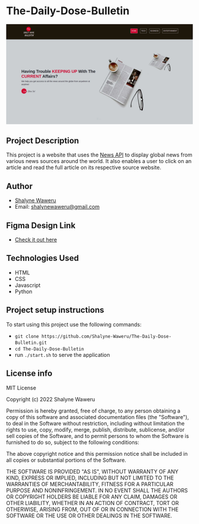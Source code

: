 # The-Daily-Dose-Bulletin
![](app/static/images/website-screenshot.png)

## Project Description
This project is a website that uses the [News API](https://newsapi.org/) to display global news from various news sources around the world. It also enables a user to click on an article and read the full article on its respective source website.

## Author
- [Shalyne Waweru](https://github.com/Shalyne-Waweru)
- Email: shalynewaweru@gmail.com

## Figma Design Link
- [Check it out here](https://www.figma.com/file/SFjRWlvftYcejRJBsSMEAl/Daily-Dose-Bulletin?node-id=0%3A1)

## Technologies Used
- HTML
- CSS
- Javascript
- Python

## Project setup instructions
To start using this project use the following commands:

- `git clone https://github.com/Shalyne-Waweru/The-Daily-Dose-Bulletin.git`
- `cd The-Daily-Dose-Bulletin`
- run `./start.sh` to serve the application

## License info
MIT License

Copyright (c) 2022 Shalyne Waweru

Permission is hereby granted, free of charge, to any person obtaining a copy
of this software and associated documentation files (the "Software"), to deal
in the Software without restriction, including without limitation the rights
to use, copy, modify, merge, publish, distribute, sublicense, and/or sell
copies of the Software, and to permit persons to whom the Software is
furnished to do so, subject to the following conditions:

The above copyright notice and this permission notice shall be included in all
copies or substantial portions of the Software.

THE SOFTWARE IS PROVIDED "AS IS", WITHOUT WARRANTY OF ANY KIND, EXPRESS OR
IMPLIED, INCLUDING BUT NOT LIMITED TO THE WARRANTIES OF MERCHANTABILITY,
FITNESS FOR A PARTICULAR PURPOSE AND NONINFRINGEMENT. IN NO EVENT SHALL THE
AUTHORS OR COPYRIGHT HOLDERS BE LIABLE FOR ANY CLAIM, DAMAGES OR OTHER
LIABILITY, WHETHER IN AN ACTION OF CONTRACT, TORT OR OTHERWISE, ARISING FROM,
OUT OF OR IN CONNECTION WITH THE SOFTWARE OR THE USE OR OTHER DEALINGS IN THE
SOFTWARE.

